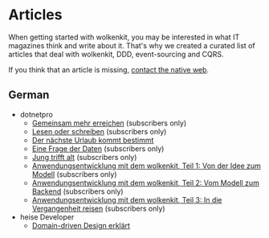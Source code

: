 # Articles

When getting started with wolkenkit, you may be interested in what IT magazines think and write about it. That's why we created a curated list of articles that deal with wolkenkit, DDD, event-sourcing and CQRS.

If you think that an article is missing, [contact the native web](mailto:hello@thenativeweb.io).

## German

- dotnetpro
  - [Gemeinsam mehr erreichen](https://www.dotnetpro.de/planung/gemeinsam-erreichen-1383654.html) (subscribers only)
  - [Lesen oder schreiben](https://www.dotnetpro.de/core/architektur/lesen-schreiben-1383617.html) (subscribers only)
  - [Der nächste Urlaub kommt bestimmt](https://www.dotnetpro.de/planung/vorgehensweisen/naechste-urlaub-kommt-bestimmt-1390453.html)
  - [Eine Frage der Daten](https://www.dotnetpro.de/planung/events/frage-daten-1390441.html) (subscribers only)
  - [Jung trifft alt](https://www.dotnetpro.de/core/architektur/jung-trifft-alt-1432454.html) (subscribers only)
  - [Anwendungsentwicklung mit dem wolkenkit, Teil 1: Von der Idee zum Modell](https://www.dotnetpro.de/core/idee-modell-1450461.html) (subscribers only)
  - [Anwendungsentwicklung mit dem wolkenkit, Teil 2: Vom Modell zum Backend](https://www.dotnetpro.de/workout/cloud/modell-backend-1459876.html) (subscribers only)
  - [Anwendungsentwicklung mit dem wolkenkit, Teil 3: In die Vergangenheit reisen](https://www.dotnetpro.de/workout/cloud/in-vergangenheit-reisen-1470420.html) (subscribers only)
- heise Developer
  - [Domain-driven Design erklärt](https://www.heise.de/developer/artikel/Domain-driven-Design-erklaert-3130720.html)
